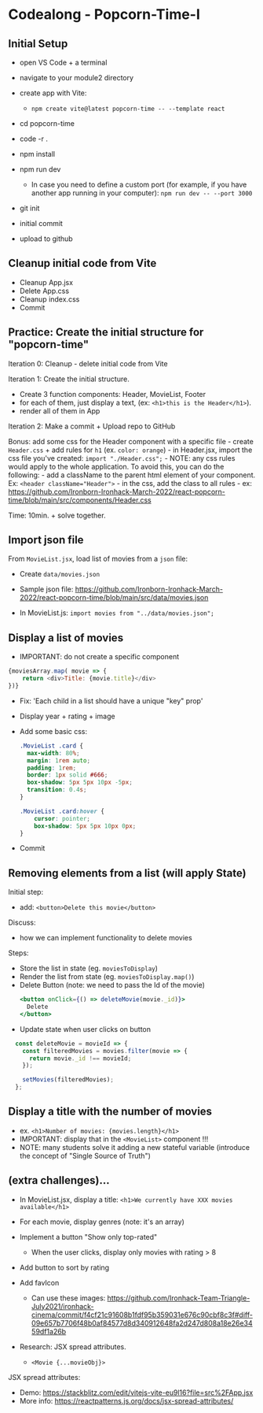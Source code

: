 
# Codealong - Popcorn-Time-I




## Initial Setup

- open VS Code + a terminal
- navigate to your module2 directory
- create app with Vite:
  - `npm create vite@latest popcorn-time -- --template react`
- cd popcorn-time
- code -r .
- npm install
- npm run dev
  - In case you need to define a custom port (for example, if you have another app running in your computer): `npm run dev -- --port 3000`

- git init
- initial commit
- upload to github


## Cleanup initial code from Vite

- Cleanup App.jsx
- Delete App.css
- Cleanup index.css
- Commit


## Practice: Create the initial structure for "popcorn-time"

<!-- @LT: if short of time, do as a codealong instead -->

Iteration 0: Cleanup - delete initial code from Vite

Iteration 1: Create the initial structure. 
  - Create 3 function components: Header, MovieList, Footer
  - for each of them, just display a text, (ex: `<h1>this is the Header</h1>`).
  - render all of them in App


Iteration 2: Make a commit + Upload repo to GitHub

Bonus: add some css for the Header component with a specific file
    - create `Header.css` + add rules for `h1` (ex. `color: orange`)
    - in Header.jsx, import the css file you've created: `import "./Header.css";`
    - NOTE: any css rules would apply to the whole application. To avoid this, you can do the following:
      - add a className to the parent html element of your component. Ex: `<header className="Header">`
      - in the css, add the class to all rules
        - ex: https://github.com/Ironborn-Ironhack-March-2022/react-popcorn-time/blob/main/src/components/Header.css


Time: 10min. + solve together.

<!-- @LT: explain pattern of creating one CSS file per component -->



## Import json file

From `MovieList.jsx`, load list of movies from a `json` file:
- Create `data/movies.json`
- Sample json file: https://github.com/Ironborn-Ironhack-March-2022/react-popcorn-time/blob/main/src/data/movies.json
- In MovieList.js: `import movies from "../data/movies.json";`

  <!-- IMPORTANT: add this in MovieList.js -->
  <!-- IMPORTANT: add this in MovieList.js -->
  <!-- IMPORTANT: add this in MovieList.js -->





## Display a list of movies

  - IMPORTANT: do not create a specific component

  <!-- 
  @LT:
    - Keep everything inside the "MovieList" component 
    - (do not create a specific component!)
  -->


  ```js
  {moviesArray.map( movie => {
      return <div>Title: {movie.title}</div>
  })}
  ```

- Fix: 'Each child in a list should have a unique "key" prop'

- Display year + rating + image

- Add some basic css:

  <!-- alternative: add these rules to index.css, so that they can be reused -->

  ```css
  .MovieList .card {
    max-width: 80%;
    margin: 1rem auto;
    padding: 1rem;
    border: 1px solid #666;
    box-shadow: 5px 5px 10px -5px;
    transition: 0.4s;
  }

  .MovieList .card:hover {
      cursor: pointer;
      box-shadow: 5px 5px 10px 0px;
  }
  ```

- Commit




## Removing elements from a list (will apply State)

Initial step:
- add: `<button>Delete this movie</button>`

Discuss: 
- how we can implement functionality to delete movies

Steps:
- Store the list in state (eg. `moviesToDisplay`)
- Render the list from state (eg. `moviesToDisplay.map()`)
- Delete Button (note: we need to pass the Id of the movie)
  ```jsx
  <button onClick={() => deleteMovie(movie._id)}>
    Delete
  </button>
  ```
- Update state when user clicks on button

```js
  const deleteMovie = movieId => {
    const filteredMovies = movies.filter(movie => {
      return movie._id !== movieId;
    });

    setMovies(filteredMovies);
  };
```

<!-- map vs filter vs reduce: https://miro.medium.com/max/880/0*cQwPe6QPdl_-ByOq.png -->




## Display a title with the number of movies 

<!--
@LT: 
- do this today (will help so that tomorrow we intro "lifting state up")
- IMPORTANT: display in the same component where we have the list of movies (ex. MovieList.js)
-->

  - ex. `<h1>Number of movies: {movies.length}</h1>`
  - IMPORTANT: display that in the `<MovieList>` component !!!
  - NOTE: many students solve it adding a new stateful variable (introduce the concept of "Single Source of Truth")



## (extra challenges)...
  
- In MovieList.jsx, display a title: `<h1>We currently have XXX movies available</h1>`

- For each movie, display genres (note: it's an array)

- Implement a button "Show only top-rated"
  - When the user clicks, display only movies with rating > 8

- Add button to sort by rating

- Add favIcon
  - Can use these images: https://github.com/Ironhack-Team-Triangle-July2021/ironhack-cinema/commit/f4cf21c91608b1fdf95b359031e676c90cbf8c3f#diff-09e657b7706f48b0af84577d8d340912648fa2d247d808a18e26e3459df1a26b

- Research: JSX spread attributes.
  - `<Movie {...movieObj}>`
      

JSX spread attributes:
- Demo: https://stackblitz.com/edit/vitejs-vite-eu9l16?file=src%2FApp.jsx
- More info: https://reactpatterns.js.org/docs/jsx-spread-attributes/

